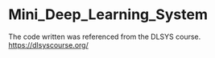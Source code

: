 # Mini_Deep_Learning_System
The code written was referenced from the DLSYS course. 
https://dlsyscourse.org/
